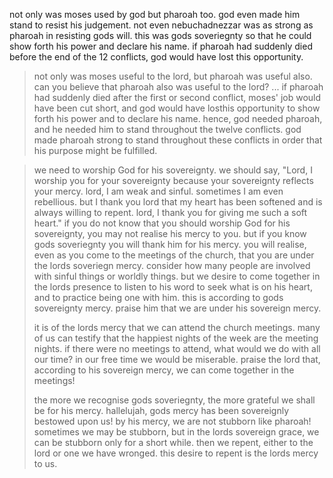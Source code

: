 not only was moses used by god but pharoah too. god even made him stand to resist
his judgement. not even nebuchadnezzar was as strong as pharoah in resisting gods
will. this was gods soveriegnty so that he could show forth his power and declare
his name. if pharoah had suddenly died before the end of the 12 conflicts, god would
have lost this opportunity.

> not only was moses useful to the lord, but pharoah was useful also. can you believe that pharoah also was useful to the lord? ... if pharoah had suddenly died after the first or second conflict, moses' job would have been cut short, and god would have losthis opportunity to show forth his power and to declare his name. hence, god needed pharoah, and he needed him to stand throughout the twelve conflicts. god made pharoah strong to stand throughout these conflicts in order that his purpose might be fulfilled.



> we need to worship God for his sovereignty. we should say, "Lord, I worship you for your sovereignty because your sovereignty reflects your mercy. lord, I am weak and sinful. sometimes I am even rebellious. but I thank you lord that my heart has been softened and is always willing to repent. lord, I thank you for giving me such a soft heart." if you do not know that you should worship God for his sovereignty, you may not realise his mercy to you. but if you know gods soveriegnty you will thank him for his mercy. you will realise, even as you come to the meetings of the church, that you are under the lords soveriegn mercy. consider how many people are involved with sinful things or worldly things. but we desire to come together in the lords presence to listen to his word to seek what is on his heart, and to practice being one with him. this is according to gods sovereignty mercy. praise him that we are under his sovereign mercy.
>
> it is of the lords mercy that we can attend the church meetings. many of us can testify that the happiest nights of the week are the meeting nights. if there were no meetings to attend, what would we do with all our time? in our free time we would be miserable. praise the lord that, according to his sovereign mercy, we can come together in the meetings!
>
> the more we recognise gods soveriegnty, the more grateful we shall be for his mercy. hallelujah, gods mercy has been sovereignly bestowed upon us! by his mercy, we are not stubborn like pharoah! sometimes we may be stubborn, but in the lords sovereign grace, we can be stubborn only for a short while. then we repent, either to the lord or one we have wronged. this desire to repent is the lords mercy to us.

